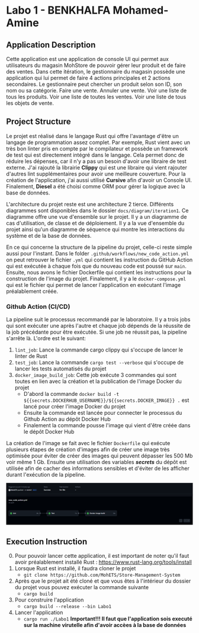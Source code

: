 # Labo 1 - BENKHALFA Mohamed-Amine

## Application Description

Cette application est une application de console UI qui permet aux utilisateurs du magasin MohStore de pouvoir gérer leur produit et de faire des ventes. Dans cette itération, le gestionnaire du magasin possède une application qui lui permet de faire 4 actions principales et 2 actions secondaires. Le gestionnaire peut chercher un produit selon son ID, son nom ou sa catégorie. Faire une vente. Annuler une vente. Voir une liste de tous les produits. Voir une liste de toutes les ventes. Voir une liste de tous les objets de vente.

## Project Structure

Le projet est réalisé dans le langage Rust qui offre l'avantage d'être un langage de programmation assez complet. Par exemple, Rust vient avec un très bon linter pris en compte par le compilateur et possède un framework de test qui est directement intégré dans le langage. Cela permet donc de réduire les dépenses, car il n'y a pas un besoin d'avoir une libraire de test externe. J'ai rajouté la librairie **Clippy** qui est une libraire qui vient rajouter d'autres lint supplémentaires pour avoir une meilleure couverture. Pour la création de l'application, j'ai aussi utilisé **Cursive** afin d'avoir un Console UI. Finalement, **Diesel** a été choisi comme ORM pour gérer la logique avec la base de données.

L'architecture du projet reste est une architecture 2 tierce. Différents diagrammes sont disponibles dans le dossier `docs/diagram/iteration1`. Ce diagramme offre une vue d'ensemble sur le projet. Il y a un diagramme de cas d'utilisation, de classe et de déploiement. Il y a la vue d'ensemble du projet ainsi qu'un diagramme de séquence qui montre les interactions du système et de la base de données. 

En ce qui concerne la structure de la pipeline du projet, celle-ci reste simple aussi pour l'instant. Dans le folder `.github/workflows/new_code_action.yml` on peut retrouver le fichier `.yml` qui contient les instruction du GitHub Action qui est exécutée à chaque fois que du nouveau code est poussé sur `main`. Ensuite, nous avons le fichier Dockerfile qui contient les instructions pour la construction de l'image du projet. Finalement, il y a le `docker-compose.yml` qui est le fichier qui permet de lancer l'application en exécutant l'image préalablement créée.

### Github Action (CI/CD)

La pipeline suit le processus recommandé par le laboratoire. Il y a trois jobs qui sont exécuter une après l'autre et chaque job dépends de la réussite de la job précédante pour être exécutée. Si une job ne réussit pas, la pipeline s'arrête là.
L'ordre est le suivant:
1. `lint_job`: Lance la commande cargo clippy qui s'occupe de lancer le linter de Rust
2. `test_job`: Lance la commande `cargo test --verbose` qui s'occupe de lancer les tests automatisés du projet
3. `docker_image_build_job`: Cette job exécute 3 commandes qui sont toutes en lien avec la création et la publication de l'image Docker du projet
   - D'abord la commande `docker build -t ${{secrets.DOCKERHUB_USERNAME}}/${{secrets.DOCKER_IMAGE}} .` est lancé pour créer l'image Docker du projet
   - Ensuite la commande  est lancée pour connecter le processus du Github Action au dépôt Docker Hub
   - Finalement la commande  pousse l'image qui vient d'être créée dans le dépôt Docker Hub

La création de l'image se fait avec le fichier `Dockerfile` qui exécute plusieurs étapes de création d'images afin de créer une image très optimisée pour éviter de créer des images qui peuvent dépasser les 500 Mb voir même 1 Gb. Ensuite une utilisation des variables ***secrets*** du dépôt est utilisée afin de cacher des informations sensibles et d'éviter de les afficher durant l'exécution de la pipeline.

![Successful Github action](/docs/img/GithubAction1.png)

## Execution Instruction

0. Pour pouvoir lancer cette application, il est important de noter qu'il faut avoir préalablement installé Rust : https://www.rust-lang.org/tools/install
1. Lorsque Rust est installé, il faudra cloner le projet
   - `git clone https://github.com/MohETS/Store-Management-System`
2. Après que le projet ait été cloné et que vous êtes à l'intérieur du dossier du projet vous pouvez exécuter la commande suivante
   - `cargo build`
3. Pour construire l'application
   - `cargo build --release --bin Labo1`
4. Lancer l'application
   - `cargo run ./Labo1`
**Important!!! Il faut que l'application sois executé sur la machine virutelle afin d'avoir accèes à la base de données**